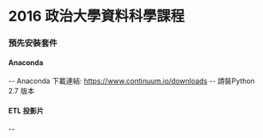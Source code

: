 # 2016 政治大學資料科學課程

### 預先安裝套件
#### Anaconda
-- Anaconda 下載連結: https://www.continuum.io/downloads
-- 請裝Python 2.7 版本


#### ETL 投影片
-- 


